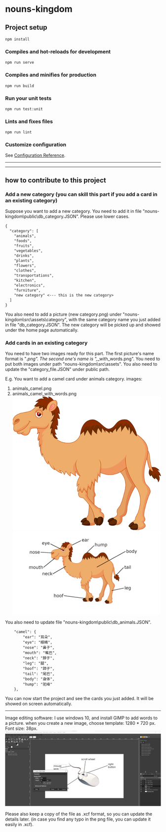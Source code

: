# nouns-kingdom

## Project setup
```
npm install
```

### Compiles and hot-reloads for development
```
npm run serve
```

### Compiles and minifies for production
```
npm run build
```

### Run your unit tests
```
npm run test:unit
```

### Lints and fixes files
```
npm run lint
```

### Customize configuration
See [Configuration Reference](https://cli.vuejs.org/config/).

---
---
## how to contribute to this project
### Add a new category (you can skill this part if you add a card in an existing category)
Suppose you want to add a new category. You need to add it in file "nouns-kingdom\public\db_category.JSON". Please use lower cases.
```
{
  "category": [
    "animals",
    "foods",
    "fruits",
    "vegetables",
    "drinks",
    "plants", 
    "flowers",
    "clothes",
    "transportations",
    "kitchen",
    "electronics",
    "furniture",
    "new category" <--- this is the new category>
  ]
}
```
You also need to add a picture (new category.png) under "nouns-kingdom\src\assets\category", with the same category name you just added in file "db_category.JSON". The new category will be picked up and showed under the home page automatically.

### Add cards in an existing category
You need to have two images ready for this part. The first picture's name format is "<categoryName>_<cardName>.png". The second one's name is ",<categoryName>_<cardName>_with_words.png". You need to put both images under path "nouns-kingdom\src\assets". You also need to update the "category_file.JSON" under public path.

E.g. You want to add a camel card under animals category.
images:
1. animals_camel.png
1. animals_camel_with_words.png
![Text](./src/assets/animals_camel.png)
![Text](./src/assets/animals_camel_with_words.png)

You also need to update file "nouns-kingdom\public\db_animals.JSON".
```
    "camel": {
        "ear": "耳朵",
        "eye": "眼睛",
        "nose": "鼻子",
        "mouth": "嘴巴",
        "neck": "脖子",
        "leg": "腿",
        "hoof": "蹄子",
        "tail": "尾巴",
        "body": "身体",
        "hump": "驼峰"
    },
```
You can now start the project and see the cards you just added. It will be showed on screen automatically.


---
Image editing software:
I use windows 10, and install GIMP to add words to a picture.
when you create a new image, choose template: 1280 * 720 px. Font size: 38px.
![Text](./src/assets/readme_gimp.png)


Please also keep a copy of the file as .xcf format, so you can update the details later. (in case you find any typo in the png file, you can update it easily in .xcf).